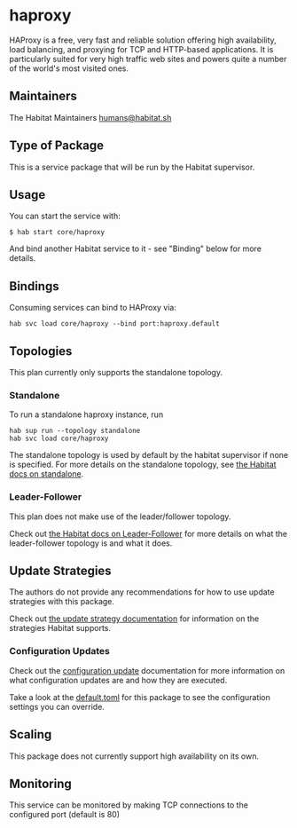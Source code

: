 # haproxy

HAProxy is a free, very fast and reliable solution offering high availability, load balancing, and proxying for TCP and HTTP-based applications. It is particularly suited for very high traffic web sites and powers quite a number of the world's most visited ones.

## Maintainers

The Habitat Maintainers humans@habitat.sh

## Type of Package

This is a service package that will be run by the Habitat supervisor.

## Usage

You can start the service with:

```
$ hab start core/haproxy
```

And bind another Habitat service to it - see "Binding" below for more details.

## Bindings

Consuming services can bind to HAProxy via:

```
hab svc load core/haproxy --bind port:haproxy.default
```

## Topologies

This plan currently only supports the standalone topology.

### Standalone

To run a standalone haproxy instance, run

```
hab sup run --topology standalone
hab svc load core/haproxy
```

The standalone topology is used by default by the habitat supervisor if none is specified.
For more details on the standalone topology, see [the Habitat docs on standalone](https://www.habitat.sh/docs/using-habitat/#standalone).

### Leader-Follower

This plan does not make use of the leader/follower topology.

Check out [the Habitat docs on Leader-Follower](https://www.habitat.sh/docs/using-habitat/#leader-follower-topology) for more details on what the leader-follower topology is and what it does.

## Update Strategies

The authors do not provide any recommendations for how to use update strategies with this package.

Check out [the update strategy documentation](https://www.habitat.sh/docs/using-habitat/#update-strategy) for information on the strategies Habitat supports.

### Configuration Updates

Check out the [configuration update](https://www.habitat.sh/docs/using-habitat/#configuration-updates) documentation for more information on what configuration updates are and how they are executed.

Take a look at the [default.toml](default.toml) for this package to see the configuration settings you can override.

## Scaling

This package does not currently support high availability on its own.

## Monitoring

This service can be monitored by making TCP connections to the configured port (default is 80)

